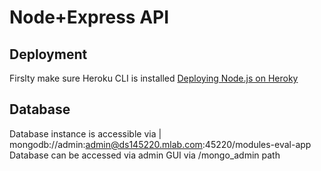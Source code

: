 # Node+Express API

## Deployment
Firslty make sure Heroku CLI is installed [Deploying Node.js on Heroky](https://devcenter.heroku.com/articles/deploying-nodejs#prerequisites)

## Database
Database instance is accessible via
| mongodb://admin:admin@ds145220.mlab.com:45220/modules-eval-app
Database can be accessed via admin GUI via /mongo_admin path
